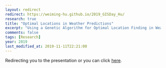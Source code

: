 ```yaml
---
layout: redirect
redirect: https://weiming-hu.github.io/2019_GISDay_Hu/
research: true
title: "Optimal Locations in Weather Predictions"
excerpt: "Using a Genetic Algorithm for Optimal Location Finding in Weather Predictions"
comments: false
tags: [Research]
year: 2019
last_modified_at: 2019-11-11T22:21:00
---
```


Redirecting you to the presentation or you can click [here](https://weiming-hu.github.io/2019_GISDay_Hu/).
